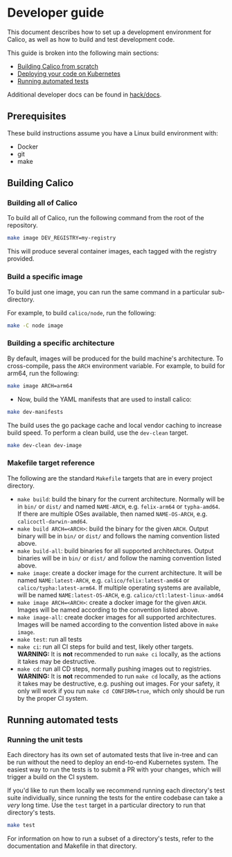 # Developer guide

This document describes how to set up a development environment for Calico, as well as how to build and test development code.

This guide is broken into the following main sections:

- [Building Calico from scratch](#building-calico-from-scratch)
- [Deploying your code on Kubernetes](#deploying-your-code-on-kubernetes)
- [Running automated tests](#running-automated-tests)

Additional developer docs can be found in [hack/docs](hack/docs).

## Prerequisites

These build instructions assume you have a Linux build environment
with:

- Docker
- git
- make

## Building Calico

### Building all of Calico

To build all of Calico, run the following command from the root of the repository.

```bash
make image DEV_REGISTRY=my-registry
```

This will produce several container images, each tagged with the registry provided.

### Build a specific image

To build just one image, you can run the same command in a particular sub-directory.

For example, to build `calico/node`, run the following:

```bash
make -C node image
```

### Building a specific architecture

By default, images will be produced for the build machine's architecture. To cross-compile, pass the `ARCH` environment variable. For example, to
build for arm64, run the following:

```bash
make image ARCH=arm64
```

- Now, build the YAML manifests that are used to install calico:

```bash
make dev-manifests
```

The build uses the go package cache and local vendor caching to increase build speed. To perform a clean build, use the `dev-clean` target.

```bash
make dev-clean dev-image
```

### Makefile target reference

The following are the standard `Makefile` targets that are in every project directory.

- `make build`: build the binary for the current architecture. Normally will be in `bin/` or `dist/` and named `NAME-ARCH`, e.g. `felix-arm64` or `typha-amd64`. If there are multiple OSes available, then named `NAME-OS-ARCH`, e.g. `calicoctl-darwin-amd64`.
- `make build ARCH=<ARCH>`: build the binary for the given `ARCH`. Output binary will be in `bin/` or `dist/` and follows the naming convention listed above.
- `make build-all`: build binaries for all supported architectures. Output binaries will be in `bin/` or `dist/` and follow the naming convention listed above.
- `make image`: create a docker image for the current architecture. It will be named `NAME:latest-ARCH`, e.g. `calico/felix:latest-amd64` or `calico/typha:latest-arm64`. If multiple operating systems are available, will be named `NAME:latest-OS-ARCH`, e.g. `calico/ctl:latest-linux-amd64`
- `make image ARCH=<ARCH>`: create a docker image for the given `ARCH`. Images will be named according to the convention listed above.
- `make image-all`: create docker images for all supported architectures. Images will be named according to the convention listed above in `make image`.
- `make test`: run all tests
- `make ci`: run all CI steps for build and test, likely other targets. **WARNING:** It is **not** recommended to run `make ci` locally, as the actions it takes may be destructive.
- `make cd`: run all CD steps, normally pushing images out to registries. **WARNING:** It is **not** recommended to run `make cd` locally, as the actions it takes may be destructive, e.g. pushing out images. For your safety, it only will work if you run `make cd CONFIRM=true`, which only should be run by the proper CI system.

## Running automated tests

### Running the unit tests

Each directory has its own set of automated tests that live in-tree and can be run without the need to deploy an end-to-end Kubernetes system. The easiest
way to run the tests is to submit a PR with your changes, which will trigger a build on the CI system.

If you'd like to run them locally we recommend running each directory's test suite individually,
since running the tests for the entire codebase can take a _very_ long time. Use the `test` target in a particular directory to run that
directory's tests.

```bash
make test
```

For information on how to run a subset of a directory's tests, refer to the documentation and Makefile in that directory.
